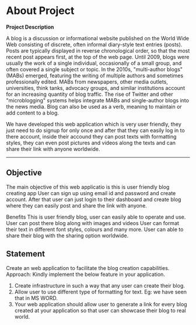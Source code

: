 # About Project

**Project Description**

A blog is a discussion or informational website published on the World Wide Web consisting of discrete, often informal diary-style text entries (posts). Posts are typically displayed in reverse chronological order, so that the most recent post appears first, at the top of the web page. Until 2009, blogs were usually the work of a single individual, occasionally of a small group, and often covered a single subject or topic. In the 2010s, "multi-author blogs" (MABs) emerged, featuring the writing of multiple authors and sometimes professionally edited. MABs from newspapers, other media outlets, universities, think tanks, advocacy groups, and similar institutions account for an increasing quantity of blog traffic. The rise of Twitter and other "microblogging" systems helps integrate MABs and single-author blogs into the news media. Blog can also be used as a verb, meaning to maintain or add content to a blog.

We have developed this web application which is very user friendly, they just need to do signup for only once and after that they can easily log in to there account, inside their accound they can post texts with formatting styles, they can even post pictures and  videos along the texts and can share their link with anyone worldwide.

_________________

## Objective

The main objective of this web applicatio is this is user friendly blog creating app User can sign up using email id and password and create account.
After that user can just login to their dashboard and create blog where they can easily post and share the link with anyone.


Benefits
	 This is user friendly blog, user can easily able to operate and use.
	 User can post there blog along with images and videos
	 User can format their text in different font styles, colours and many more.
	 User can able to share their blog with the sharing option worldwide.





## Statement
Create an web application to facilitate the blog creation capabilities.
Approach: Kindly implement the below feature in your application.
1. Create infrastructure in such a way that any user can create their blog.
2. Allow user to use different type of formatting for text. Eg: we have seen that in MS WORD.
3. Your web application should allow user to generate a link for every blog created at your application so that user can showcase their blog to real world.





